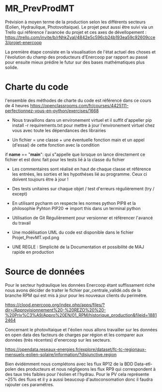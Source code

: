 # MR_PrevProdMT
Prévision à moyen terme de la production selon les différents secteurs (Eolien, Hydraulique, Photovoltaique).
Le projet peut aussi être suivi via un Trello qui référence l'avancée du projet et ces axes de dévellopement : https://trello.com/invite/b/rNhkZyaI/4842e5c596cb24b193ea59c92609cce3/projet-enercoop

La première étape consiste en la visualisation de l'état actuel des choses et  l'évolution du champ des producteurs d'Enercoop par rapport au passé pour ensuite mieux prédire le futur sur des bases mathématiques plus solide. 

# Charte du code 

l'ensemble des méthodes de charte du code est référencé dans ce cours de 4 heures 
https://openclassrooms.com/fr/courses/4425111-perfectionnez-vous-en-python/exercises/1668

- Nous travaillons dans un environement virtuel et il suffit d'appeller pip install -r requirements.txt pour mettre à jour l'environement virtuel chez vous avec toute les dépendances des librairies

- Un fichier = une classe + une éventuelle fonction main et un appel (d'essai) de cette fonction avec la condition

if __name__ == "__main__": qui s"appelle que lorsque on lance directement ce fichier et est donc fait pour les tests lié à la classe du fichier

- Les commentaires sont réalisé en haut de chaque classe et référence les entrées, les sorties et les hypothéses lié au programme. Ceux ci doivent toujours être à jour ! 

- Des tests unitaires sur chaque objet / test d'erreurs régulièrement (try / except)

- En utilisant pycharm on respecte les normes python PIP8 et la philosophie Pyhton PIP20 => import this dans un terminal python

- Utilisation de Git Régulièrement pour versionner et référencer l'avancé du travail 

- Une modélisation UML du code est disponible dans le fichier Projet_PrevMT.vpd.png

- UNE REGLE : Simplicité de la Documentation et possibilité de MAJ rapide en production 

# Source de données 

Pour le secteur hydraulique les données Enercoop étant suffissament riche nous avons décider de traiter le fichier par_centrale_validé.ods de la branche RPM qui est mis à jour pour les nouveaux clients du perimétre. 

https://clood.enercoop.org/index.php/apps/files/?dir=/Approvisionnement%20-%20REZO%20%20-%20Priv%C3%A9/Appro%20EN/01_RPM/historique_production&fileid=18812464

Concernant le photovltaique et l'éolien nous allons travailler sur les données en open data des facteurs de charges par région et les comparer aux données (très récentes) d'enercoop sur les secteurs.

https://opendata.reseaux-energies.fr/explore/dataset/fc-tc-regionaux-mensuels-eolien-solaire/information/?disjunctive.region

Bien évidémment nous complétons avec les flux RP12 de la BDD Data-etl-polen des producteurs et nous négligeons les flux RP9 qui correspondent à des taux très faibles pour l'éolien et l'hydrau. 
Pour le PV cela représente ~25% des fluxs et il y a aussi beaucoup d'autoconsomation donc il faudra rajouter ces paramétres. 

